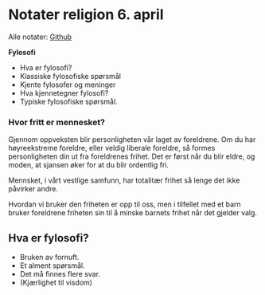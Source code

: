 # Notater religion 6. april
Alle notater: [Github](https://github.com/nikolai-borbe/skole)

**Fylosofi**
- Hva er fylosofi?
- Klassiske fylosofiske spørsmål
- Kjente fylosofer og meninger
- Hva kjennetegner fylosofi?
- Typiske fylosofiske spørsmål.

### Hvor fritt er mennesket?
Gjennom oppveksten blir personligheten vår laget av foreldrene. Om du har høyreekstreme foreldre, eller veldig liberale foreldre, så formes personligheten din ut fra foreldrenes frihet. Det er først når du blir eldre, og moden, at sjansen øker for at du blir ordentlig fri. 

Mennsket, i vårt vestlige samfunn, har totalitær frihet så lenge det ikke påvirker andre. 

Hvordan vi bruker den friheten er opp til oss, men i tilfellet med et barn bruker foreldrene friheten sin til å minske barnets frihet når det gjelder valg.


## Hva er fylosofi?
- Bruken av fornuft.
- Et alment spørsmål.
- Det må finnes flere svar. 
- (Kjærlighet til visdom)
